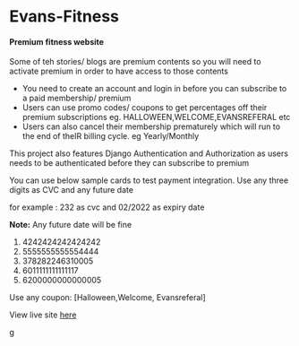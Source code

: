 # Evans-Fitness

<h4>Premium fitness website</h4>

<p>
Some of teh stories/ blogs are  premium contents so you will need to activate premium in order to have access to those contents
</p>
<ul>
    <li>You need to create an account and login in before you can subscribe to a paid membership/ premium</li>
    <li>Users can use promo codes/ coupons to get percentages off their premium subscriptions eg. HALLOWEEN,WELCOME,EVANSREFERAL etc</li>
    <li>Users can also cancel their membership prematurely which will run to the end of theIR billing cycle. eg Yearly/Monthly</li>
</ul>

<p>This project also features Django Authentication and Authorization as users needs to be authenticated before they can subscribe to premium</p>

<p>You can  use below sample cards to test payment integration.
Use any three digits as CVC and any future date

for example : 232 as cvc and 02/2022 as expiry date
</p>

<p>
 <b> Note:</b> Any future date will be fine
</p>

<ol>
    <li>4242424242424242</li>
    <li>5555555555554444</li>
    <li>378282246310005</li>
   <li>6011111111111117</li>
   <li>6200000000000005</li>
</ol>

<p>
  Use any coupon: [Halloween,Welcome, Evansreferal]
</p>

<p>
View live site <a href="eafitness.herokuapp.com" target="_blank">here</a> 
</p>g
